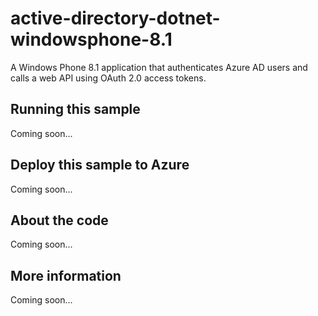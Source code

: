 # active-directory-dotnet-windowsphone-8.1
A Windows Phone 8.1 application that authenticates Azure AD users and calls a web API using OAuth 2.0 access tokens.
## Running this sample
Coming soon...
## Deploy this sample to Azure
Coming soon...
## About the code
Coming soon...
## More information
Coming soon...